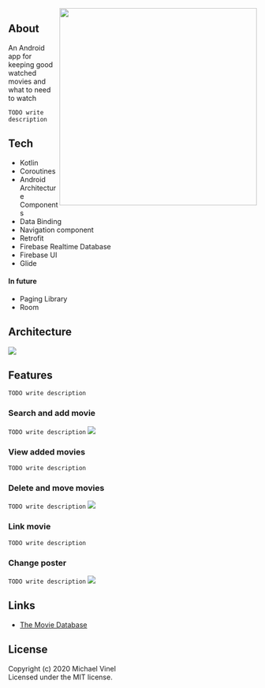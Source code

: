 <img align="right" src="/screenshots/logo.png?raw=true" width="400">

## About
An Android app for keeping good watched movies and what to need to watch

`TODO write description`

## Tech
- Kotlin
- Coroutines
- Android Architecture Components
- Data Binding
- Navigation component
- Retrofit
- Firebase Realtime Database
- Firebase UI
- Glide

#### In future
- Paging Library
- Room

## Architecture
<img src="/screenshots/architecture.png?raw=true">

## Features
`TODO write description`

### Search and add movie
`TODO write description`
<img src="/screenshots/search_view.png?raw=true">

### View added movies
`TODO write description`

### Delete and move movies
`TODO write description`
<img src="/screenshots/delete_move_link.png?raw=true">

### Link movie
`TODO write description`

### Change poster
`TODO write description`
<img src="/screenshots/change_poster.png?raw=true">


## Links
- [The Movie Database](https://www.themoviedb.org)


## License
Copyright (c) 2020 Michael Vinel  
Licensed under the MIT license.
